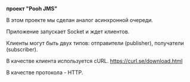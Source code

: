 __проект "Pooh JMS"__

В этом проекте мы сделан аналог асинхронной очереди.

Приложение запускает Socket и ждет клиентов.

Клиенты могут быть двух типов: отправители (publisher), получатели (subscriber).

В качестве клиента используется cURL. https://curl.se/download.html

В качестве протокола -  HTTP. 